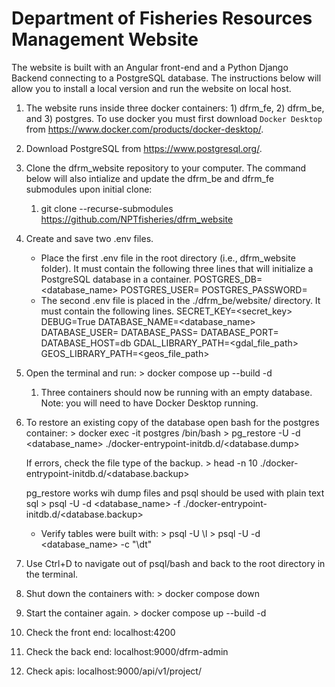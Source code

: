# Department of Fisheries Resources Management Website

The website is built with an Angular front-end and a Python Django Backend connecting to a PostgreSQL database. The instructions below will allow you to install a local version and run the website on local host.

1.  The website runs inside three docker containers: 1) dfrm_fe, 2) dfrm_be, and 3) postgres. To use docker you must first download `Docker Desktop` from <https://www.docker.com/products/docker-desktop/>.

2.  Download PostgreSQL from <https://www.postgresql.org/>.

3.  Clone the dfrm_website repository to your computer. The command below will also intialize and update the dfrm_be and dfrm_fe submodules upon initial clone:

    1.  git clone --recurse-submodules <https://github.com/NPTfisheries/dfrm_website>

4.  Create and save two .env files.

    -   Place the first .env file in the root directory (i.e., dfrm_website folder). It must contain the following three lines that will initialize a PostgreSQL database in a container. POSTGRES_DB=<database_name> POSTGRES_USER=<username> POSTGRES_PASSWORD=<password>
    -   The second .env file is placed in the ./dfrm_be/website/ directory. It must contain the following lines. SECRET_KEY=<secret_key> DEBUG=True DATABASE_NAME=<database_name> DATABASE_USER=<username> DATABASE_PASS=<password> DATABASE_PORT=<port> DATABASE_HOST=db GDAL_LIBRARY_PATH=<gdal_file_path> GEOS_LIBRARY_PATH=<geos_file_path>

5.  Open the terminal and run: \> docker compose up --build -d

    1.  Three containers should now be running with an empty database. Note: you will need to have Docker Desktop running.

6.  To restore an existing copy of the database open bash for the postgres container: \> docker exec -it postgres /bin/bash \> pg_restore -U <username> -d <database_name> ./docker-entrypoint-initdb.d/\<database.dump\>

    If errors, check the file type of the backup. \> head -n 10 ./docker-entrypoint-initdb.d/\<database.backup\>

    pg_restore works wih dump files and psql should be used with plain text sql \> psql -U <username> -d <database_name> -f ./docker-entrypoint-initdb.d/\<database.backup\>

    -   Verify tables were built with: \> psql -U <username> \l \> psql -U <username> -d <database_name> -c "\dt"

7.  Use Ctrl+D to navigate out of psql/bash and back to the root directory in the terminal.

8.  Shut down the containers with: \> docker compose down

9.  Start the container again. \> docker compose up --build -d

10. Check the front end: localhost:4200

11. Check the back end: localhost:9000/dfrm-admin

12. Check apis: localhost:9000/api/v1/project/
